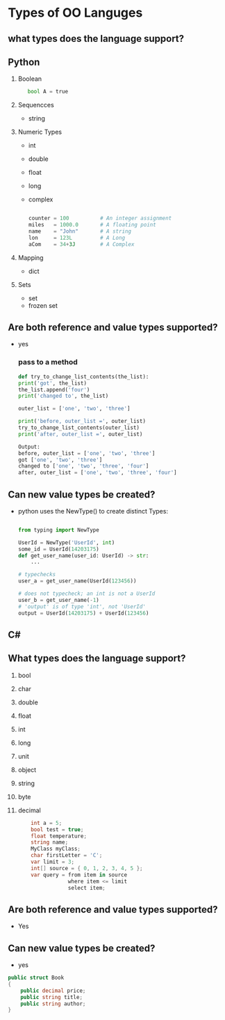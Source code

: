 # Types of OO Languges

## what types does the language support?




## Python

1. Boolean

     ```python
        bool A = true

    ```
2. Sequencces

     * string
        
3. Numeric Types

     * int
    * double
    * float
    * long
    * complex

        ```python

        counter = 100          # An integer assignment
        miles   = 1000.0       # A floating point
        name    = "John"       # A string
        lon     = 123L         # A Long
        aCom    = 34+3J        # A Complex

        ```
4. Mapping

     * dict
5. Sets

    * set
    * frozen set
    

## Are both reference and value types supported?

* yes

    ### pass to a method

    ```python
    def try_to_change_list_contents(the_list):
    print('got', the_list)
    the_list.append('four')
    print('changed to', the_list)

    outer_list = ['one', 'two', 'three']

    print('before, outer_list =', outer_list)
    try_to_change_list_contents(outer_list)
    print('after, outer_list =', outer_list)

    Output:
    before, outer_list = ['one', 'two', 'three']
    got ['one', 'two', 'three']
    changed to ['one', 'two', 'three', 'four']
    after, outer_list = ['one', 'two', 'three', 'four']

    ```

## Can new value types be created?

* python uses the NewType() to create distinct Types: 

    ```python

    from typing import NewType

    UserId = NewType('UserId', int)
    some_id = UserId(14203175)
    def get_user_name(user_id: UserId) -> str:
        ...

    # typechecks
    user_a = get_user_name(UserId(123456))

    # does not typecheck; an int is not a UserId
    user_b = get_user_name(-1)
    # 'output' is of type 'int', not 'UserId'
    output = UserId(14203175) + UserId(123456)
    ```

## C#

## What types does the language support?
1. bool

2. char

3. double

4. float

5. int

6. long
7. unit
8. object
9. string
10. byte
11. decimal

    ```c#
        int a = 5;             
        bool test = true;
        float temperature;
        string name;
        MyClass myClass;
        char firstLetter = 'C';
        var limit = 3;
        int[] source = { 0, 1, 2, 3, 4, 5 };
        var query = from item in source
                    where item <= limit
                    select item;
    ```

## Are both reference and value types supported?
* Yes

## Can new value types be created?
* yes

```c#
public struct Book  
{  
    public decimal price;  
    public string title;  
    public string author;  
}  
```
